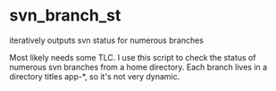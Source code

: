 # svn_branch_st
iteratively outputs svn status for numerous branches


Most likely needs some TLC. I use this script to check the status of numerous svn branches from a home directory. Each branch lives in a directory titles app-\*, so it's not very dynamic.
